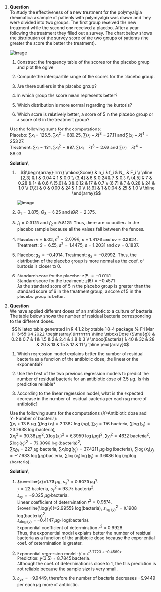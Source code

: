1.  **Question**\
    To study the effectiveness of a new treatment for the polymyalgia
    rheumatica a sample of patients with polymyalgia was drawn and they
    were divided into two groups. The first group received the new
    treatment while the second one received a placebo. After a year
    following the treatment they filled out a survey. The chart below
    shows the distribution of the survey score of the two groups of
    patients (the greater the score the better the treatment).

    ![image](media/supplements1/exercise1/des-19-fis-back-back-scores-distribution.svg)

    1.  Construct the frequency table of the scores for the placebo
        group and plot the ogive.

    2.  Compute the interquartile range of the scores for the placebo
        group.

    3.  Are there outliers in the placebo group?

    4.  In which group the score mean represents better?

    5.  Which distribution is more normal regarding the kurtosis?

    6.  Which score is relatively better, a score of 5 in the placebo
        group or a score of 6 in the treatment group?

    Use the following sums for the computations:\
    Placebo: $\sum x_i=125.5$, $\sum x_i^2=680.25$,
    $\sum (x_i-\bar x)^3=27.11$ and $\sum (x_i-\bar x)^4=253.27$.\
    Treatment: $\sum x_i=131$, $\sum x_i^2=887$,
    $\sum (x_i-\bar x)^3=2.66$ and $\sum (x_i-\bar x)^4=88.03$.

    **Solution**\

    1.  $$\begin{array}{lrrrr}
             \mbox{Score} & n_i & f_i & N_i & F_i \\ 
              \hline
            [2,3] & 1 & 0.04 & 1 & 0.0 \\ 
              (3,4] & 6 & 0.24 & 7 & 0.3 \\ 
              (4,5] & 7 & 0.28 & 14 & 0.6 \\ 
              (5,6] & 3 & 0.12 & 17 & 0.7 \\ 
              (6,7] & 7 & 0.28 & 24 & 1.0 \\ 
              (7,8] & 0 & 0.00 & 24 & 1.0 \\ 
              (8,9] & 1 & 0.04 & 25 & 1.0 \\ 
               \hline
            \end{array}$$

        ![image](media/supplements1/exercise1/des-19-fis-ogive-polymyalgia.svg)

    2.  $Q_1= 3.875$, $Q_3= 6.25$ and $IQR=2.375$.

    3.  $f_1 = 0.3125$ and $f_2=9.8125$. Thus, there are no outliers in
        the placebo sample because all the values fall between the
        fences.

    4.  Placebo: $\bar x=5.02$, $s^2=2.0096$, $s=1.4176$ and
        $cv=0.2824$.\
        Treatment: $\bar x=6.55$, $s^2=1.4475$, $s=1.2031$ and
        $cv=0.1837$.

    5.  Placebo: $g_2=-0.4914$. Treatment: $g_2=-0.8992$. Thus, the
        distribution of the placebo group is more normal as the coef. of
        kurtosis is closer to 0.

    6.  Standard score for the placebo: $z(5)=-0.0141$\
        Standard score for the treatment: $z(6)=-0.4571$\
        As the standard score of $5$ in the placebo group is greater
        than the standard score of $6$ in the treatment group, a score
        of 5 in the placebo group is better.

2.  **Question**\
    We have applied different doses of an antibiotic to a culture of
    bacteria. The table below shows the number of residual bacteria
    corresponding to the different doses.
    $$% latex table generated in R 4.1.2 by xtable 1.8-4 package
      % Fri Mar 11 16:55:04 2022
      \begin{array}{lrrrrrrrr}
         \hline
      \mbox{Dose ($\mu$g)} & 0.2 & 0.7 &  1 & 1.5 &  2 & 2.4 & 2.8 &  3 \\ 
        \mbox{Bacteria} & 40 & 32 & 28 & 20 & 18 & 15 & 12 & 11 \\ 
         \hline
      \end{array}$$

    1.  Which regression model explains better the number of residual
        bacteria as a function of the antibiotic dose, the linear or the
        exponential?

    2.  Use the best of the two previous regression models to predict
        the number of residual bacteria for an antibiotic dose of 3.5
        $\mu$g. Is this prediction reliable?

    3.  According to the linear regression model, what is the expected
        decrease in the number of residual bacteria per each $\mu$g more
        of antibiotic?

    Use the following sums for the computations ($X$=Antibiotic dose and
    $Y$=Number of bacteria):\
    $\sum x_i=13.6$ $\mu$g, $\sum \log(x_i)=2.1362$
    $\log(\mbox{$\mu$g})$, $\sum y_j=176$ bacteria,
    $\sum \log(y_j)=23.9638$ $\log(\mbox{bacteria})$,\
    $\sum x_i^2=30.38$ $\mu$g$^2$, $\sum \log(x_i)^2=6.3959$
    $\log(\mbox{$\mu$g})^2$, $\sum y_j^2=4622$ bacteria$^2$,
    $\sum \log(y_j)^2=73.3096$ $\log(\mbox{bacteria})^2$,\
    $\sum x_iy_j=227$ $\mu$g$\cdot$bacteria, $\sum x_i\log(y_j)=37.4211$
    $\mu$g$\cdot\log(\mbox{bacteria})$, $\sum \log(x_i)y_j=-17.633$
    $\log(\mbox{$\mu$g})$bacteria, $\sum \log(x_i)\log(y_j)=3.6086$
    $\log(\mbox{$\mu$g})\log(\mbox{bacteria})$.

    **Solution**\

    1.  $\overline{x}=1.7$ $\mu$g, $s_x^2=0.9075$ $\mu$g$^2$.\
        $\bar y=22$ bacteria, $s_y^2=93.75$ bacteria$^2$.\
        $s_{xy}=-9.025$ $\mu$g$\cdot$bacteria.\
        Linear coefficient of determination $r^2 = 0.9574$.\
        $\overline{\log(y)}=2.9955$ log(bacteria),
        $s_{\log(y)}^2=0.1908$ log(bacteria)$^2$.\
        $s_{x\log(y)}=-0.4147$ $\mu$g$\cdot$ log(bacteria).\
        Exponential coefficient of determination $r^2 = 0.9928$.\
        Thus, the exponential model explains better the number of
        residual bacteria as a function of the antibiotic dose because
        the exponential coef. of determination is greater.

    2.  Exponential regression model: $y=e^{3.7723+-0.4569x}$.\
        Prediction: $y(3.5)=8.7845$ bacteria.\
        Although the coef. of determination is close to 1, the this
        prediction is not reliable because the sample size is very
        small.

    3.  $b_{yx}=-9.9449$, therefore the number of bacteria decreases
        $-9.9449$ per each $\mu$g more of antibiotic.
